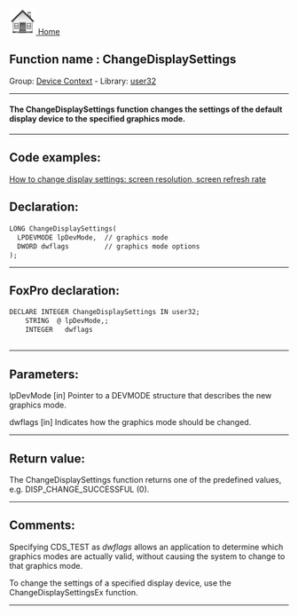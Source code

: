 [<img src="../../images/home.png"> Home ](https://github.com/VFPX/Win32API)  

## Function name : ChangeDisplaySettings
Group: [Device Context](../../functions_group.md#Device_Context)  -  Library: [user32](../../libraries.md#user32)  
***  


#### The ChangeDisplaySettings function changes the settings of the default display device to the specified graphics mode. 
***  


## Code examples:
[How to change display settings: screen resolution, screen refresh rate](../../samples/sample_374.md)  

## Declaration:
```foxpro  
LONG ChangeDisplaySettings(
  LPDEVMODE lpDevMode,  // graphics mode
  DWORD dwflags         // graphics mode options
);  
```  
***  


## FoxPro declaration:
```foxpro  
DECLARE INTEGER ChangeDisplaySettings IN user32;
	STRING  @ lpDevMode,;
	INTEGER   dwflags
  
```  
***  


## Parameters:
lpDevMode 
[in] Pointer to a DEVMODE structure that describes the new graphics mode.

dwflags 
[in] Indicates how the graphics mode should be changed.  
***  


## Return value:
The ChangeDisplaySettings function returns one of the predefined values, e.g. DISP_CHANGE_SUCCESSFUL (0).  
***  


## Comments:
Specifying CDS_TEST as <Em>dwflags</Em> allows an application to determine which graphics modes are actually valid, without causing the system to change to that graphics mode.  
  
To change the settings of a specified display device, use the ChangeDisplaySettingsEx function.  
  
***  

